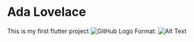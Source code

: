 # Ada Lovelace

This is my first flutter project
![GitHub Logo](Screenshots.png)
Format: ![Alt Text](url)

